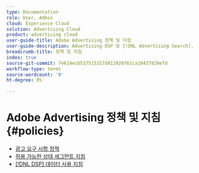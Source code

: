 ```yaml
---
type: Documentation
role: User, Admin
cloud: Experience Cloud
solution: Advertising Cloud
product: advertising cloud
user-guide-title: Adobe Advertising 정책 및 지침
user-guide-description: Advertising DSP 및 [!DNL Advertising Search].
breadcrumb-title: 정책 및 지침
index: true
source-git-commit: 7e614ecb517515217d812926f61ca10437820efd
workflow-type: tm+mt
source-wordcount: '0'
ht-degree: 0%

---
```



# Adobe Advertising 정책 및 지침 {#policies}

+ [광고 요구 사항 정책](/help/policies/ad-requirements-policy.md)
+ [허용 가능한 상태 세그먼트 지침](/help/policies/health-segment-guidelines.md)
+ [[!DNL DSP] 데이터 사용 지침](/help/policies/data-usage-guidelines.md)

